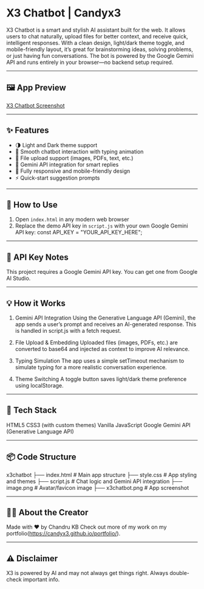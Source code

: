 # X3 Chatbot | Candyx3

X3 Chatbot is a smart and stylish AI assistant built for the web. It allows users to chat naturally, upload files for better context, and receive quick, intelligent responses. With a clean design, light/dark theme toggle, and mobile-friendly layout, it’s great for brainstorming ideas, solving problems, or just having fun conversations. The bot is powered by the Google Gemini API and runs entirely in your browser—no backend setup required.

---

## 🖼️ App Preview

[X3 Chatbot Screenshot](x3chatbot.png)

---

## ✨ Features

- 🌗 Light and Dark theme support  
- 💬 Smooth chatbot interaction with typing animation  
- 📁 File upload support (images, PDFs, text, etc.)  
- 🧠 Gemini API integration for smart replies  
- 📱 Fully responsive and mobile-friendly design  
- ⚡ Quick-start suggestion prompts  

---

## 🚀 How to Use

1. Open `index.html` in any modern web browser
2. Replace the demo API key in `script.js` with your own Google Gemini API key:
   const API_KEY = "YOUR_API_KEY_HERE";

---

## 🧪 API Key Notes
This project requires a Google Gemini API key.
You can get one from Google AI Studio.

---

## 💡 How it Works
1. Gemini API Integration
        Using the Generative Language API (Gemini), the app sends a user’s prompt and receives an AI-generated response. This is handled in script.js with a fetch request.

2. File Upload & Embedding
        Uploaded files (images, PDFs, etc.) are converted to base64 and injected as context to improve AI relevance.

3. Typing Simulation
        The app uses a simple setTimeout mechanism to simulate typing for a more realistic conversation experience.

4. Theme Switching
        A toggle button saves light/dark theme preference using localStorage.

---

## 🧩 Tech Stack

HTML5
CSS3 (with custom themes)
Vanilla JavaScript
Google Gemini API (Generative Language API)

---

## 📦 Code Structure

x3chatbot
├── index.html         # Main app structure
├── style.css          # App styling and themes
├── script.js          # Chat logic and Gemini API integration
├── image.png          # Avatar/favicon image
├── x3chatbot.png      # App screenshot

---

## 👨‍💻 About the Creator

Made with ❤️ by Chandru KB
Check out more of my work on my portfolio(https://candyx3.github.io/portfolio/).

---

## ⚠️ Disclaimer
X3 is powered by AI and may not always get things right. Always double-check important info.
